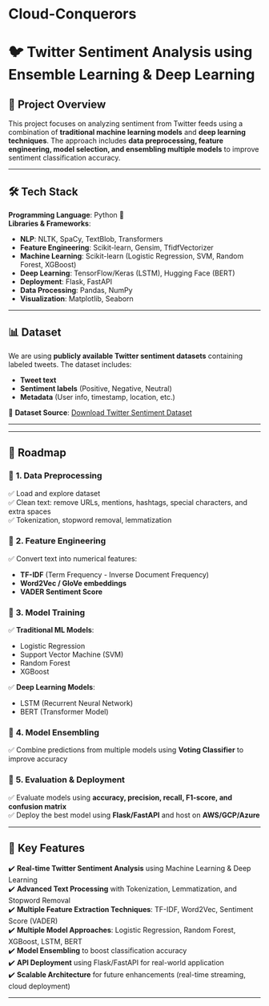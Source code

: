 # Cloud-Conquerors

# 🐦 Twitter Sentiment Analysis using Ensemble Learning & Deep Learning  

## 📌 Project Overview  
This project focuses on analyzing sentiment from Twitter feeds using a combination of **traditional machine learning models** and **deep learning techniques**. The approach includes **data preprocessing, feature engineering, model selection, and ensembling multiple models** to improve sentiment classification accuracy.  

---


## 🛠 Tech Stack  
**Programming Language**: Python 🐍  
**Libraries & Frameworks**:  
- **NLP**: NLTK, SpaCy, TextBlob, Transformers  
- **Feature Engineering**: Scikit-learn, Gensim, TfidfVectorizer  
- **Machine Learning**: Scikit-learn (Logistic Regression, SVM, Random Forest, XGBoost)  
- **Deep Learning**: TensorFlow/Keras (LSTM), Hugging Face (BERT)  
- **Deployment**: Flask, FastAPI  
- **Data Processing**: Pandas, NumPy  
- **Visualization**: Matplotlib, Seaborn  

---

## 📊 Dataset  
We are using **publicly available Twitter sentiment datasets** containing labeled tweets. The dataset includes:  
- **Tweet text**  
- **Sentiment labels** (Positive, Negative, Neutral)  
- **Metadata** (User info, timestamp, location, etc.)  

📂 **Dataset Source**: [Download Twitter Sentiment Dataset](https://www.kaggle.com/datasets/kazanova/sentiment140)  

---


---

## 🚀 Roadmap  

### 🔹 **1. Data Preprocessing**  
✅ Load and explore dataset  
✅ Clean text: remove URLs, mentions, hashtags, special characters, and extra spaces  
✅ Tokenization, stopword removal, lemmatization  

### 🔹 **2. Feature Engineering**  
✅ Convert text into numerical features:  
   - **TF-IDF** (Term Frequency - Inverse Document Frequency)  
   - **Word2Vec / GloVe embeddings**  
   - **VADER Sentiment Score**  

### 🔹 **3. Model Training**  
✅ **Traditional ML Models**:  
   - Logistic Regression  
   - Support Vector Machine (SVM)  
   - Random Forest  
   - XGBoost  

✅ **Deep Learning Models**:  
   - LSTM (Recurrent Neural Network)  
   - BERT (Transformer Model)  

### 🔹 **4. Model Ensembling**  
✅ Combine predictions from multiple models using **Voting Classifier** to improve accuracy  

### 🔹 **5. Evaluation & Deployment**  
✅ Evaluate models using **accuracy, precision, recall, F1-score, and confusion matrix**  
✅ Deploy the best model using **Flask/FastAPI** and host on **AWS/GCP/Azure**  

---
## 🚀 Key Features  
✔️ **Real-time Twitter Sentiment Analysis** using Machine Learning & Deep Learning  
✔️ **Advanced Text Processing** with Tokenization, Lemmatization, and Stopword Removal  
✔️ **Multiple Feature Extraction Techniques**: TF-IDF, Word2Vec, Sentiment Score (VADER)  
✔️ **Multiple Model Approaches**: Logistic Regression, Random Forest, XGBoost, LSTM, BERT  
✔️ **Model Ensembling** to boost classification accuracy  
✔️ **API Deployment** using Flask/FastAPI for real-world application  
✔️ **Scalable Architecture** for future enhancements (real-time streaming, cloud deployment)  

---


